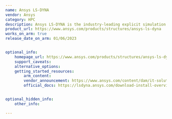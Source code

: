 ```yaml
---
name: Ansys LS-DYNA
vendor: Ansys
category: HPC
description: Ansys LS-DYNA is the industry-leading explicit simulation software used for applications like drop tests, impact and penetration, smashes and crashes, occupant safety and more.
product_url: https://www.ansys.com/products/structures/ansys-ls-dyna
works_on_arm: true
release_date_on_arm: 01/06/2023


optional_info:
    homepage_url: https://www.ansys.com/products/structures/ansys-ls-dyna
    support_caveats:
    alternative_options:
    getting_started_resources:
        arm_content:
        vendor_announcement: https://www.ansys.com/content/dam/it-solutions/platform-support/2024-r1/arm-processor-support-announcement-february-2024.pdf
        official_docs: https://lsdyna.ansys.com/download-install-overview/


optional_hidden_info:
    other_info:

---
```

